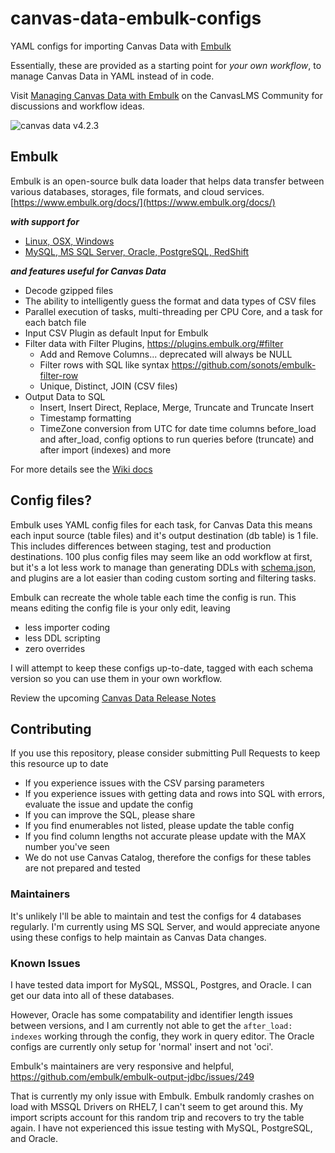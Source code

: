 # canvas-data-embulk-configs
YAML configs for importing Canvas Data with [Embulk](https://www.embulk.org)

Essentially, these are provided as a starting point for _your own workflow_, to manage Canvas Data in YAML instead of in code.

Visit [Managing Canvas Data with Embulk](https://community.canvaslms.com/groups/canvas-developers/blog/2019/06/26/managing-canvas-data-with-embulk) on the CanvasLMS Community for discussions and workflow ideas.

![canvas data v4.2.3](https://img.shields.io/static/v1.svg?label=canvas%20data&message=v4.2.3&color=blue)

## Embulk
Embulk is an open-source bulk data loader that helps data transfer between various databases, storages, file formats, and cloud services. [https://www.embulk.org/docs/](https://www.embulk.org/docs/)

***with support for***
- [Linux, OSX, Windows](https://github.com/embulk/embulk#quick-start)
- [MySQL, MS SQL Server, Oracle, PostgreSQL, RedShift](https://github.com/embulk/embulk-output-jdbc)

***and features useful for Canvas Data***
- Decode gzipped files
- The ability to intelligently guess the format and data types of CSV files
- Parallel execution of tasks, multi-threading per CPU Core, and a task for each batch file
- Input CSV Plugin as default Input for Embulk
- Filter data with Filter Plugins, https://plugins.embulk.org/#filter
	- Add and Remove Columns... deprecated will always be NULL
    - Filter rows with SQL like syntax https://github.com/sonots/embulk-filter-row
    - Unique, Distinct, JOIN (CSV files)
- Output Data to SQL
    - Insert, Insert Direct, Replace, Merge, Truncate and Truncate Insert
    - Timestamp formatting
    - TimeZone conversion from UTC for date time columns before_load and after_load, config options to run queries before (truncate) and after import (indexes) and more


For more details see the [Wiki docs](https://github.com/ccsd/canvas-data-embulk-configs/wiki)

## Config files?

Embulk uses YAML config files for each task, for Canvas Data this means each input source (table files) and it's output destination (db table) is 1 file. This includes differences between staging, test and production destinations. 100 plus config files may seem like an odd workflow at first, but it's a lot less work to manage than generating DDLs with [schema.json](https://portal.inshosteddata.com/api/schema/latest), and plugins are a lot easier than coding custom sorting and filtering tasks.

Embulk can recreate the whole table each time the config is run. This means editing the config file is your only edit, leaving
- less importer coding
- less DDL scripting
- zero overrides

I will attempt to keep these configs up-to-date, tagged with each schema version so you can use them in your own workflow.

Review the upcoming [Canvas Data Release Notes](https://community.canvaslms.com/community/answers/releases/release-notes-canvas-data)

## Contributing
If you use this repository, please consider submitting Pull Requests to keep this resource up to date
- If you experience issues with the CSV parsing parameters
- If you experience issues with getting data and rows into SQL with errors, evaluate the issue and update the config
- If you can improve the SQL, please share
- If you find enumerables not listed, please update the table config
- If you find column lengths not accurate please update with the MAX number you've seen
- We do not use Canvas Catalog, therefore the configs for these tables are not prepared and tested

### Maintainers
It's unlikely I'll be able to maintain and test the configs for 4 databases regularly. I'm currently using MS SQL Server, and would appreciate anyone using these configs to help maintain as Canvas Data changes.

### Known Issues
I have tested data import for MySQL, MSSQL, Postgres, and Oracle.
I can get our data into all of these databases.

However, Oracle has some compatability and identifier length issues between versions, and I am currently not able to get the ```after_load: indexes``` working through the config, they work in query editor. The Oracle configs are currently only setup for 'normal' insert and not 'oci'.


Embulk's maintainers are very responsive and helpful, https://github.com/embulk/embulk-output-jdbc/issues/249

That is currently my only issue with Embulk. Embulk randomly crashes on load with MSSQL Drivers on RHEL7, I can't seem to get around this. My import scripts account for this random trip and recovers to try the table again. I have not experienced this issue testing with MySQL, PostgreSQL, and Oracle.